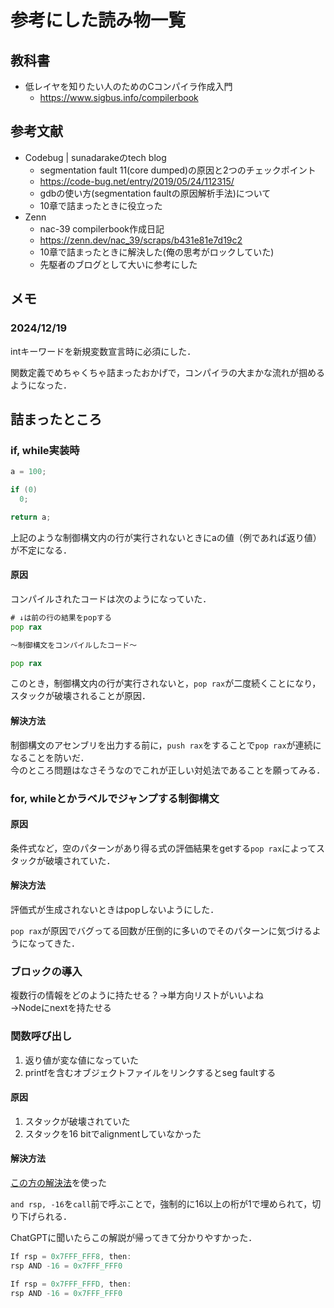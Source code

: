# 参考にした読み物一覧

## 教科書

- 低レイヤを知りたい人のためのCコンパイラ作成入門
    - https://www.sigbus.info/compilerbook

## 参考文献

- Codebug | sunadarakeのtech blog
  - segmentation fault 11(core dumped)の原因と2つのチェックポイント
  - https://code-bug.net/entry/2019/05/24/112315/
  - gdbの使い方(segmentation faultの原因解析手法)について
  - 10章で詰まったときに役立った
- Zenn
  - nac-39 compilerbook作成日記
  - https://zenn.dev/nac_39/scraps/b431e81e7d19c2
  - 10章で詰まったときに解決した(俺の思考がロックしていた)
  - 先駆者のブログとして大いに参考にした

## メモ

### 2024/12/19

intキーワードを新規変数宣言時に必須にした．

関数定義でめちゃくちゃ詰まったおかげで，コンパイラの大まかな流れが掴めるようになった．

## 詰まったところ

### if, while実装時

```c
a = 100;

if (0)
  0;

return a;
```

上記のような制御構文内の行が実行されないときにaの値（例であれば返り値）が不定になる．

#### 原因

コンパイルされたコードは次のようになっていた．

```asm
# ↓は前の行の結果をpopする
pop rax

～制御構文をコンパイルしたコード～

pop rax
```
このとき，制御構文内の行が実行されないと，`pop rax`が二度続くことになり，スタックが破壊されることが原因．

#### 解決方法

制御構文のアセンブリを出力する前に，`push rax`をすることで`pop rax`が連続になることを防いだ．  
今のところ問題はなさそうなのでこれが正しい対処法であることを願ってみる．

### for, whileとかラベルでジャンプする制御構文

#### 原因

条件式など，空のパターンがあり得る式の評価結果をgetする`pop rax`によってスタックが破壊されていた．

#### 解決方法

評価式が生成されないときはpopしないようにした．

`pop rax`が原因でバグってる回数が圧倒的に多いのでそのパターンに気づけるようになってきた．

### ブロックの導入

複数行の情報をどのように持たせる？→単方向リストがいいよね  
→Nodeにnextを持たせる

### 関数呼び出し

1. 返り値が変な値になっていた
1. printfを含むオブジェクトファイルをリンクするとseg faultする

#### 原因

1. スタックが破壊されていた
1. スタックを16 bitでalignmentしていなかった

#### 解決方法

[この方の解決法](https://github.com/takoeight0821/hoc_nyan/commit/d4d460948d12f7cf4f6e05a433dadfc9a5d8c647)を使った

`and rsp, -16`を`call`前で呼ぶことで，強制的に16以上の桁が1で埋められて，切り下げられる．

ChatGPTに聞いたらこの解説が帰ってきて分かりやすかった．

```java
If rsp = 0x7FFF_FFF8, then:
rsp AND -16 = 0x7FFF_FFF0

If rsp = 0x7FFF_FFFD, then:
rsp AND -16 = 0x7FFF_FFF0
```
